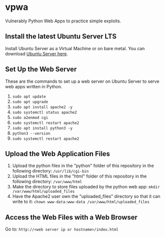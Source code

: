 # vpwa
Vulnerably Python Web Apps to practice simple exploits.
## Install the latest Ubuntu Server LTS
Install Ubuntu Server as a Virtual Machine or on bare metal.  You can download [Ubuntu Server here](https://ubuntu.com/download/server).
## Set Up the Web Server
These are the commands to set up a web server on Ubuntu Server to serve web apps written in Python.
1. `sudo apt update`
2. `sudo apt upgrade`
3. `sudo apt install apache2 -y`
4. `sudo systemctl status apache2`
5. `sudo a2enmod cgi`
6. `sudo systemctl restart apache2`
7. `sudo apt install python3 -y`
8. `python3 --version`
9. `sudo systemctl restart apache2`
## Upload the Web Application Files
1. Upload the python files in the "python" folder of this repository in the following directory: `/usr/lib/cgi-bin`
2. Upload the HTML files in the "html" folder of this repository in the following directory: `/var/www/html`
3. Make the directory to store files uploaded by the python web app: `mkdir /var/www/html/uploaded_files`
4. Have the Apache2 user own the "uploaded_files" directory so that it can write to it: `chown www-data:www-data /var/www/html/uploaded_files`
## Access the Web Files with a Web Browser
Go to: `http://<web server ip or hostname>/index.html`
